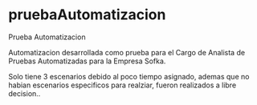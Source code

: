 # pruebaAutomatizacion
Prueba Automatizacion

Automatizacion desarrollada como prueba para el Cargo de Analista de Pruebas Automatizadas para la Empresa Sofka.

Solo tiene 3 escenarios debido al poco tiempo asignado, ademas que no habian escenarios especificos para realziar, fueron realizados a libre decision..
